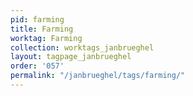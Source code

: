 ```yaml
---
pid: farming
title: Farming
worktag: Farming
collection: worktags_janbrueghel
layout: tagpage_janbrueghel
order: '057'
permalink: "/janbrueghel/tags/farming/"
---
```

